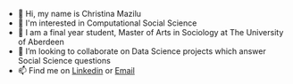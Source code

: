 - 👋 Hi, my name is Christina Mazilu
- 👀 I'm interested in Computational Social Science
- 🌱 I am a final year student, Master of Arts in Sociology at The University of Aberdeen
- 💞️ I’m looking to collaborate on Data Science projects which answer Social Science questions
- 📫 Find me on [Linkedin] or [Email]
<!---
ctmazilu/ctmazilu is a ✨ special ✨ repository because its `README.md` (this file) appears on your GitHub profile.
You can click the Preview link to take a look at your changes.
--->
[Linkedin]:https://www.linkedin.com/in/christina-mazilu-2a8820205/ 
[Email]:mailto:chriswork@mazilu.net
